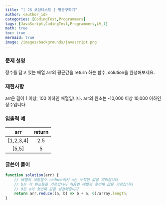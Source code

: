 ```yaml
---
title: "[ JS 코딩테스트 ] 평균구하기"
author: <author_id>
categories: [CodingTest,Programmers]
tags: [JavaScript,CodingTest,Programmers,LV_1]
math: true
toc: true
mermaid: true
image: /images/backgrounds/javascript.png
---
```


### 문제 설명
정수를 담고 있는 배열 arr의 평균값을 return 하는 함수, solution을 완성해보세요.

### 제한사항
arr은 길이 1 이상, 100 이하인 배열입니다.
arr의 원소는 -10,000 이상 10,000 이하인 정수입니다.

### 입출력 예

|arr|return|
| :---:| :---:|
|[1,2,3,4]|	2.5|
|[5,5]|	5|


### 글쓴이 풀이
```javascript
function solution(arr) {
    // 배열의 내장함수 reduce의서 a는 누적된 값을 의미합니다
    // b는 각 원소들을 가르킵니다 처음엔 배열의 첫번째 값을 가르킵니다
    // 0은 a의 첫번째 값을 설정해줍니다
    return arr.reduce((a, b) => b + a, 0)/array.length;
}
```
